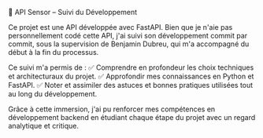 🚀 API Sensor – Suivi du Développement

Ce projet est une API développée avec FastAPI. Bien que je n'aie pas personnellement codé cette API, j'ai suivi son développement commit par commit, 
sous la supervision de Benjamin Dubreu, qui m'a accompagné du début à la fin du processus.

Ce suivi m'a permis de :
✅ Comprendre en profondeur les choix techniques et architecturaux du projet.
✅ Approfondir mes connaissances en Python et FastAPI.
✅ Noter et assimiler des astuces et bonnes pratiques utilisées tout au long du développement.

Grâce à cette immersion, j'ai pu renforcer mes compétences en développement backend en étudiant chaque étape du projet avec un regard analytique et critique.
